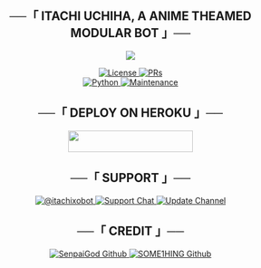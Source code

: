 <h2 align="center">
    ──「 ITACHI UCHIHA, A ANIME THEAMED MODULAR BOT 」──
</h2>

<p align="center">
  <img src="https://telegra.ph/file/801a4deafb4ab36c7ba70.jpg">
</p>

<p align="center">
  <a href="https://github.com/SOME-1HING/yor-froger-bot/blob/main/LICENSE"> <img src="https://img.shields.io/badge/License-GPLv3-blueviolet?style=for-the-badge" alt="License" /> </a>
  <a href="https://makeapullrequest.com"> <img src="https://img.shields.io/badge/PRs-Welcome-yellow?style=for-the-badge" alt="PRs" /></a></br>
  <a href="https://www.python.org/"> <img src="https://img.shields.io/badge/Made%20With-Python-orange?style=for-the-badge&logo=python" alt="Python" /> </a>
  <a href="https://github.com/SOME-1HING/yor-froger-bot"> <img src="https://img.shields.io/badge/Maintained-Yes-lightgrey?style=for-the-badge" alt="Maintenance" /> </a>
</p>





<h2 align="center">
    ──「 DEPLOY ON HEROKU 」──
</h2>

<p align="center"><a href="https://heroku.com/deploy?template=https://github.com/voidxtoxic/kita"> <img src="https://img.shields.io/badge/Deploy%20To%20Heroku-purple?style=for-the-badge&logo=heroku" width="220" height="38.45"/></a></p>


<h2 align="center">
    ──「 SUPPORT 」──
</h2>

<p align="center">
<a href= "http://t.me/itachixobot"> <img src="https://img.shields.io/badge/Itachixobot-BOT-green?style=for-the-badge&logo=telegram" alt=@itachixobot on Telegram" /> </a>
<a href= "https://t.me/itachixobot_support"> <img src="https://img.shields.io/badge/Support-Chat-green?style=for-the-badge&logo=telegram" alt="Support Chat" /> </a>
<a href="https://t.me/fed999wrld"> <img src="https://img.shields.io/badge/Update-Channel-green?style=for-the-badge&logo=telegram" alt="Update Channel" /> </a>
</p>

<h2 align="center">
    ──「 CREDIT 」──
</h2>

<p align="center">
<a href="https://github.com/SenpaiGod"> <img src="https://img.shields.io/badge/SenpaiGod-Github-magenta?style=for-the-badge&logo=github" alt="SenpaiGod Github" /> </a>
    <a href="https://github.com/SOME1HING"> <img src="https://img.shields.io/badge/SOME1HING-Github-magenta?style=for-the-badge&logo=github" alt="SOME1HING Github" /> </a>
    


